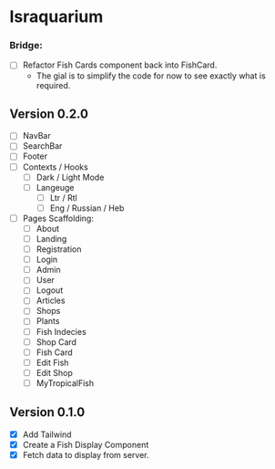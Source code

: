 # Israquarium




### Bridge:
- [ ] Refactor Fish Cards component back into FishCard.
    - The gial is to simplify the code for now to see exactly what is required.



## Version 0.2.0
- [ ] NavBar
- [ ] SearchBar
- [ ] Footer
- [ ] Contexts / Hooks
    - [ ] Dark / Light Mode
    - [ ] Langeuge 
        - [ ] Ltr / Rtl
        - [ ] Eng / Russian / Heb
- [ ] Pages Scaffolding:
    - [ ] About
    - [ ] Landing 
    - [ ] Registration
    - [ ] Login
    - [ ] Admin 
    - [ ] User
    - [ ] Logout
    - [ ] Articles
    - [ ] Shops 
    - [ ] Plants
    - [ ] Fish Indecies
    - [ ] Shop Card
    - [ ] Fish Card
    - [ ] Edit Fish 
    - [ ] Edit Shop
    - [ ] MyTropicalFish

## Version 0.1.0
- [X] Add Tailwind
- [X] Create a Fish Display Component
- [X] Fetch data to display from server.